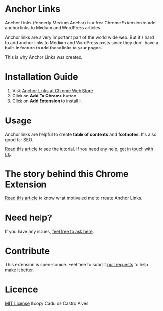 # Anchor Links

Anchor Links (formerly Medium Anchor) is a free Chrome Extension to add anchor links to Medium and WordPress articles.

Anchor links are a very important part of the world wide web. But it's hard to add anchor links to Medium and WordPress posts since they don't have a built-in feature to add these links to your pages.

This is why Anchor Links was created.

# Installation Guide

1. Visit [Anchor Links at Chrome Web Store](https://chrome.google.com/webstore/detail/anchor-links/bfkhlokhnbbgioljjghkekhpkpkdfmem)
2. Click on **Add To Chrome** button
3. Click on **Add Extension** to install it.

# Usage

Anchor links are helpful to create **table of contents** and **footnotes**. It's also good for SEO.

[Read this article](https://medium.com/@castroalves/medium-anchor-a-must-have-chrome-extension-for-bloggers-c45dfdc6b91e#cde4) to see the tutorial. If you need any help, [get in touch with us](mailto:contato@blastmkt.com).

# The story behind this Chrome Extension

[Read this article](https://medium.com/@castroalves/medium-anchor-a-must-have-chrome-extension-for-bloggers-c45dfdc6b91e) to know what motivated me to create Anchor Links.

# Need help?
If you have any issues, [feel free to ask here](https://github.com/castroalves/anchor-links/issues).

# Contribute
This extension is open-source. Feel free to submit [pull requests](https://github.com/castroalves/anchor-links/pulls) to help make it better.

# Licence
[MIT License](https://raw.githubusercontent.com/castroalves/anchor-links/master/LICENSE) &copy Cadu de Castro Alves

